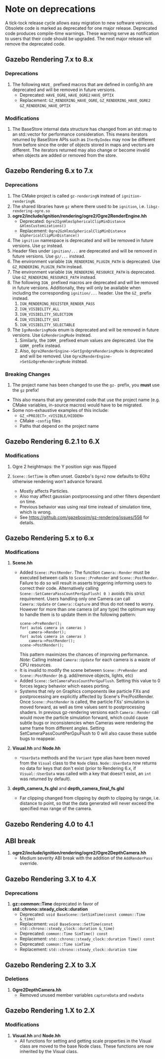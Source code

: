 # Note on deprecations
A tick-tock release cycle allows easy migration to new software versions.
Obsolete code is marked as deprecated for one major release.
Deprecated code produces compile-time warnings. These warning serve as
notification to users that their code should be upgraded. The next major
release will remove the deprecated code.

## Gazebo Rendering 7.x to 8.x

### Deprecations
1. The following `HAVE_` prefixed macros that are defined in config.hh are deprecated and will be removed in future versions.
    + Deprecated: `HAVE_OGRE`, `HAVE_OGRE2` `HAVE_OPTIX`
    + Replacement: `GZ_RENDERING_HAVE_OGRE`, `GZ_RENDERING_HAVE_OGRE2` `GZ_RENDERING_HAVE_OPTIX`

### Modifications
1. The BaseStore internal data structure has changed from an std::map to an
   std::vector for performance consideration. This means iterators returned by
   BaseStore APIs such as `IterByIndex` may now be different from before since
   the order of objects stored in maps and vectors are different. The iterators
   returned may also change or become invalid when objects are added or removed
   from the store.

## Gazebo Rendering 6.x to 7.x

### Deprecations

1. The CMake project is called `gz-renderingN` instead of `ignition-renderingN`.
1. The shared libraries have `gz` where there used to be `ignition`, i.e. `libgz-rendering-ogre.so`
1. **ogre2/include/ignition/rendering/ogre2/Ogre2RenderEngine.hh**
    + Deprecated: `Ogre2IgnHlmsSphericalClipMinDistance &HlmsCustomizations()`
    + Replacement: `Ogre2GzHlmsSphericalClipMinDistance &SphericalClipMinDistance()`
1. The `ignition` namespace is deprecated and will be removed in future versions.  Use `gz` instead.
1. Header files under `ignition/...` are deprecated and will be removed in future versions.
   Use `gz/...` instead.
4. The environment variable `IGN_RENDERING_PLUGIN_PATH` is deprecated. Use `GZ_RENDERING_PLUGIN_PATH` instead.
5. The environment variable `IGN_RENDERING_RESOURCE_PATH` is deprecated. Use `GZ_RENDERING_RESOURCE_PATH` instead.
6. The following `IGN_` prefixed macros are deprecated and will be removed in future versions.
   Additionally, they will only be available when including the corresponding `ignition/...` header.
   Use the `GZ_` prefix instead.
    1. `IGN_RENDERING_REGISTER_RENDER_PASS`
    2. `IGN_VISIBILITY_ALL`
    3. `IGN_VISIBILITY_SELECTION`
    4. `IGN_VISIBILITY_GUI`
    5. `IGN_VISIBILITY_SELECTABLE`
7. The `IgnRenderingMode` enum is deprecated and will be removed in future versions. Use `GzRenderingMode` instead.
    1. Similarly, the `IORM_` prefixed enum values are deprecated. Use the `GORM_` prefix instead.
    2. Also, `Ogre2RenderEngine->SetIgnOgreRenderingMode` is deprecated and will be removed. Use `Ogre2RenderEngine->SetGzOgreRenderingMode` instead.

### Breaking Changes

1. The project name has been changed to use the `gz-` prefix, you **must** use the `gz` prefix!
  * This also means that any generated code that use the project name (e.g. CMake variables, in-source macros) would have to be migrated.
  * Some non-exhaustive examples of this include:
    * `GZ_<PROJECT>_<VISIBLE/HIDDEN>`
    * CMake `-config` files
    * Paths that depend on the project name

## Gazebo Rendering 6.2.1 to 6.X

### Modifications

1. Ogre 2 heightmaps: the Y position sign was flipped

1. `Scene::SetTime` is often unset. Gazebo's `Ogre2` now defaults to 60hz otherwise rendering won't advance forward.
	+ Mostly affects Particles.
	+ Also may affect gaussian postprocessing and other filters dependant on time.
	+ Previous behavior was using real time instead of simulation time, which is wrong.
	+ See https://github.com/gazebosim/gz-rendering/issues/556 for details.

## Gazebo Rendering 5.x to 6.x

### Modifications

1. **Scene.hh**
    + Added `Scene::PostRender`. The function `Camera::Render` must be executed
      between calls to `Scene::PreRender` and `Scene::PostRender`. Failure to do
      so will result in asserts triggering informing users to correct their code.
      Alternatively calling `Scene::SetCameraPassCountPerGpuFlush( 0 )` avoids
      this strict requirement.
      Users handling only one Camera can call `Camera::Update` or `Camera::Capture`
      and thus do not need to worry.
      However for more than one camera (of any type) the optimum way to handle them is to update them in the following pattern:
      ```
      scene->PreRender();
      for( auto& camera in cameras )
          camera->Render();
      for( auto& camera in cameras )
          camera->PostRender();
      scene->PostRender();
      ```
      This pattern maximizes the chances of improving performance.
      *Note*: Calling instead `Camera::Update` for each camera is a waste of CPU resources.
    + It is invalid to modify the scene between `Scene::PreRender` and `Scene::PostRender` (e.g. add/remove objects, lights, etc)
    + Added `Scene::SetCameraPassCountPerGpuFlush`. Setting this value to 0 forces legacy behavior which eases porting.
    + Systems that rely on Graphics components like particle FXs and postprocessing are explicitly affected by Scene's Pre/PostRender. Once `Scene::PostRender` is called, the particle FXs' simulation is moved forward, as well as time values sent to postprocessing shaders. In previous gz-rendering versions each `Camera::Render` call would move the particle simulation forward, which could cause subtle bugs or inconsistencies when Cameras were rendering the same frame from different angles. Setting SetCameraPassCountPerGpuFlush to 0 will also cause these subtle bugs to reappear.

1. **Visual.hh** and **Node.hh**
    + `*UserData` methods and the `Variant` type alias have been moved from the `Visual` class to the `Node` class.
    `Node::UserData` now returns no data for keys that don't exist (prior to Rendering 6.x, if
    `Visual::UserData` was called with a key that doesn't exist, an `int` was returned by default).

1. **depth_camera_fs.glsl** and **depth_camera_final_fs.glsl**
    + Far clipping changed from clipping by depth to clipping by range, i.e. distance to point, so that the data generated will never exceed the specified max range of the camera.

## Gazebo Rendering 4.0 to 4.1

## ABI break

1. **ogre2/include/ignition/rendering/ogre2/Ogre2DepthCamera.hh**
    + Medium severity ABI break with the addition of the `AddRenderPass` override.

## Gazebo Rendering 3.X to 4.X

### Deprecations

1. **gz::common::Time** deprecated in favor of **std::chrono::steady_clock::duration**
    + Deprecated: `void BaseScene::SetSimTime(const common::Time &_time)`
    + Replacement: `void BaseScene::SetTime(const std::chrono::steady_clock::duration &_time)`
    + Deprecated: `common::Time SimTime() const`
    + Replacement: `std::chrono::steady_clock::duration Time() const`
    + Deprecated: `common::Time simTime`
    + Replacement: `std::chrono::steady_clock::duration time`

## Gazebo Rendering 2.X to 3.X

### Deletions

1. **Ogre2DepthCamera.hh**
    + Removed unused member variables `captureData` and `newData`

## Gazebo Rendering 1.X to 2.X

### Modifications

1. **Visual.hh** and **Node.hh**
    + All functions for setting and getting scale properties in the Visual class
      are moved to the base Node class. These functions are now inherited by
      the Visual class.
